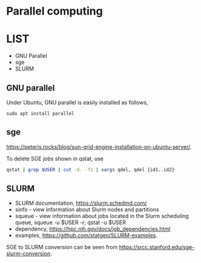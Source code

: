 # Parallel computing

# LIST

* GNU Parallel
* sge
* SLURM

## GNU parallel

Under Ubuntu, GNU parallel is easily installed as follows,
```{bash}
sudo apt install parallel
```

## sge

https://peteris.rocks/blog/sun-grid-engine-installation-on-ubuntu-server/.

To delete SGE jobs shown in qstat, use 
```bash
qstat | grep $USER | cut -d. -f1 | xargs qdel, qdel {id1..id2}
```

## SLURM

* SLURM documentation, https://slurm.schedmd.com/
* sinfo - view information about Slurm nodes and partitions
* squeue - view information about jobs located in the Slurm scheduling queue, squeue -u $USER -r; qstat -u $USER
* dependency, https://hpc.nih.gov/docs/job_dependencies.html
* examples, https://github.com/statgen/SLURM-examples.

SGE to SLURM conversion can be seen from https://srcc.stanford.edu/sge-slurm-conversion.
